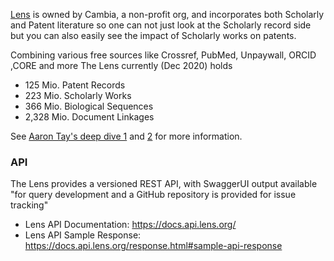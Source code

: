 [Lens](https://www.lens.org/) is owned by Cambia, a non-profit org, and incorporates both Scholarly and Patent literature so one can not just look at the Scholarly record side but you can also easily see the impact of Scholarly works on patents. 

Combining various free sources like Crossref, PubMed, Unpaywall, ORCID ,CORE and more The Lens currently (Dec 2020) holds

* 125 Mio. Patent Records
* 223 Mio. Scholarly Works
* 366 Mio. Biological Sequences
* 2,328 Mio. Document Linkages 

See [Aaron Tay's deep dive 1](https://aarontay.medium.com/6-reasons-why-you-should-try-lens-org-c40abb09ec6f) and [2](https://about.lens.org/news/the-rise-of-the-open-discovery-indexes-lens-org-semantic-scholar-and-scinapse/) for more information.

### API

The Lens provides a versioned REST API, with SwaggerUI output available "for query development and a GitHub repository is provided for issue tracking"
* Lens API Documentation: https://docs.api.lens.org/
* Lens API Sample Response: https://docs.api.lens.org/response.html#sample-api-response

